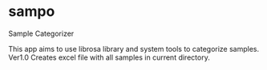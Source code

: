 # sampo
Sample Categorizer

This app aims to use librosa library and system tools to categorize samples. 
Ver1.0
Creates excel file with all samples in current directory. 
